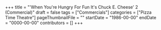 +++
title = "'When You're Hungry For Fun It's Chuck E. Cheese' 2 (Commercial)"
draft = false
tags = ["Commercials"]
categories = ["Pizza Time Theatre"]
pageThumbnailFile = ""
startDate = "1986-00-00"
endDate = "0000-00-00"
contributors = []
+++
